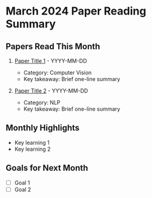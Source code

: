 # March 2024 Paper Reading Summary

## Papers Read This Month

1. [Paper Title 1](link-to-summary) - YYYY-MM-DD
   - Category: Computer Vision
   - Key takeaway: Brief one-line summary

2. [Paper Title 2](link-to-summary) - YYYY-MM-DD
   - Category: NLP
   - Key takeaway: Brief one-line summary

## Monthly Highlights
- Key learning 1
- Key learning 2

## Goals for Next Month
- [ ] Goal 1
- [ ] Goal 2 